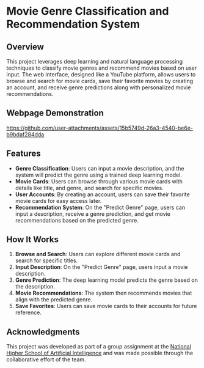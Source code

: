 # Movie Genre Classification and Recommendation System


## Overview
This project leverages deep learning and natural language processing techniques to classify movie genres and recommend movies based on user input. The web interface, designed like a YouTube platform, allows users to browse and search for movie cards, save their favorite movies by creating an account, and receive genre predictions along with personalized movie recommendations.


## Webpage Demonstration
https://github.com/user-attachments/assets/15b5749d-26a3-4540-be6e-b9bdaf284dda


## Features
- **Genre Classification**: Users can input a movie description, and the system will predict the genre using a trained deep learning model.
- **Movie Cards**: Users can browse through various movie cards with details like title, and genre, and search for specific movies.
- **User Accounts**: By creating an account, users can save their favorite movie cards for easy access later.
- **Recommendation System**: On the "Predict Genre" page, users can input a description, receive a genre prediction, and get movie recommendations based on the predicted genre.


## How It Works
1. **Browse and Search**: Users can explore different movie cards and search for specific titles.
2. **Input Description**: On the "Predict Genre" page, users input a movie description.
3. **Genre Prediction**: The deep learning model predicts the genre based on the description.
4. **Movie Recommendations**: The system then recommends movies that align with the predicted genre.
5. **Save Favorites**: Users can save movie cards to their accounts for future reference.


## Acknowledgments
This project was developed as part of a group assignment at the [National Higher School of Artificial Intelligence](https://www.ensia.edu.dz/) and was made possible through the collaborative effort of the team.
